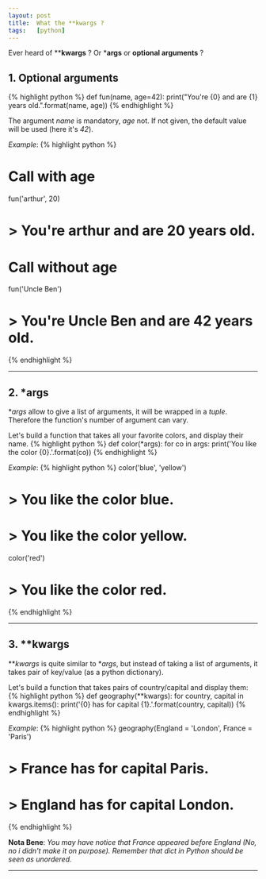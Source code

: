 ```yaml
---
layout: post
title:  What the **kwargs ?
tags:   [python]
---
```


Ever heard of ****kwargs** ? Or ***args** or **optional arguments** ?

## 1. Optional arguments

{% highlight python %}
def fun(name, age=42):
  print("You're {0} and are {1} years old.".format(name, age))
{% endhighlight %}

The argument *name* is mandatory, *age* not. If not given, the default value will be used (here it's *42*).

*Example*:
{% highlight python %}
# Call with age
fun('arthur', 20)
# > You're arthur and are 20 years old.

# Call without age
fun('Uncle Ben')
# > You're Uncle Ben and are 42 years old.
{% endhighlight %}

---

## 2. *args

**args* allow to give a list of arguments, it will be wrapped in a *tuple*. Therefore the function's number of argument can vary.

Let's build a function that takes all your favorite colors, and display their name.
{% highlight python %}
def color(*args):
  for co in args:
    print('You like the color {0}.'.format(co))
{% endhighlight %}

*Example*:
{% highlight python %}
color('blue', 'yellow')
# > You like the color blue.
# > You like the color yellow.

color('red')
# > You like the color red.
{% endhighlight %}

---

## 3. **kwargs

***kwargs* is quite similar to **args*, but instead of taking a list of arguments, it takes pair of key/value (as a python dictionary).

Let's build a function that takes pairs of country/capital and display them:
{% highlight python %}
def geography(**kwargs):
  for country, capital in kwargs.items():
    print('{0} has for capital {1}.'.format(country, capital))
{% endhighlight %}

*Example*:
{% highlight python %}
geography(England = 'London', France = 'Paris')
# > France has for capital Paris.
# > England has for capital London.
{% endhighlight %}

**Nota Bene**: *You may have notice that France appeared before England (No, no i didn't make it on purpose). Remember that dict in Python should be seen as unordered.*

---
